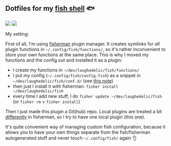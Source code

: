 ## Dotfiles for my [fish shell](http://fish.sh) :fish:

[![](https://img.shields.io/github/license/mbbroberg/fishfiles?style=flat-square)](https://www.tldrlegal.com/l/lgpl-3.0)
[![](https://img.shields.io/twitter/follow/mbbroberg?color=blue&label=ask%20me%20about%20dotfiles&style=flat-square)](https://twitter.com/mbbroberg)



My setting:

First of all, I'm using [fisherman](https://github.com/fisherman/fisherman) plugin manager. It creates symlinks for _all_ plugin functions in `~/.config/fish/functions/`, so it's rather inconvenient to store your own functions at the same place. This is why I moved my functions and the config out and installed it as a plugin:

- I create my functions in `~/dev/laughedelic/fish/functions/`
- I put my config (`~/.config/fish/config.fish`) as a snippet in `~/dev/laughedelic/fish/conf.d/` (see [this note](https://github.com/fisherman/fisherman#1-what-is-the-required-fish-version))
- then just I install it with fisherman: `fisher install ~/dev/laughedelic/fish`
- every time I add new stuff, I do `fisher update ~/dev/laughedelic/fish` (or `fisher rm` + `fisher install`)

Then I just made this plugin a Git(hub) repo. Local plugins are treated a bit [differently](https://github.com/fisherman/fisherman/issues/242) in fisherman, so I try to have one local plugin (this one).

It's quite convenient way of managing custom fish configuration, because it allows you to have your own things separate from the fish/fisherman autogenerated stuff and never touch `~/.config/fish/` again :ok_hand:
